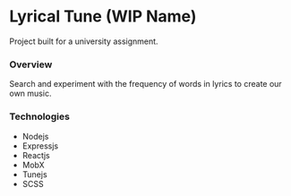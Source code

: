 # Lyrical Tune (WIP Name)
Project built for a university assignment.

### Overview
Search and experiment with the frequency of words in lyrics to create our own music.
### Technologies
- Nodejs
- Expressjs
- Reactjs
- MobX
- Tunejs
- SCSS